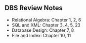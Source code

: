 ## DBS Review Notes

* Relational Algebra: Chapter 1, 2, 6
* SQL and XML: Chapter 3, 4, 5, 23
* Database Design: Chapter 7, 8
* File and Index: Chapter 10, 11
